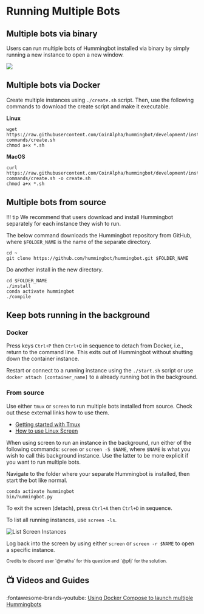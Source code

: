 # Running Multiple Bots

## Multiple bots via binary

Users can run multiple bots of Hummingbot installed via binary by simply running a new instance to open a new window.

![](/assets/img/multiplebotsbinary.gif)

## Multiple bots via Docker

Create multiple instances using `./create.sh` script. Then, use the following commands to download the create script and make it executable.

**Linux**

```Linux
wget https://raw.githubusercontent.com/CoinAlpha/hummingbot/development/installation/docker-commands/create.sh
chmod a+x *.sh
```

**MacOS**

```MacOS
curl https://raw.githubusercontent.com/CoinAlpha/hummingbot/development/installation/docker-commands/create.sh -o create.sh
chmod a+x *.sh
```

## Multiple bots from source

!!! tip
    We recommend that users download and install Hummingbot separately for each instance they wish to run.

The below command downloads the Hummingbot repository from GitHub, where `$FOLDER_NAME` is the name of the separate directory.

```
cd ~
git clone https://github.com/hummingbot/hummingbot.git $FOLDER_NAME
```

Do another install in the new directory.

```
cd $FOLDER_NAME
./install
conda activate hummingbot
./compile
```

## Keep bots running in the background

### Docker

Press keys `Ctrl+P` then `Ctrl+Q` in sequence to detach from Docker, i.e., return to the command line. This exits out of Hummingbot without shutting down the container instance.

Restart or connect to a running instance using the `./start.sh` script or use `docker attach [container_name]` to a already running bot in the background.

### From source

Use either `tmux` or `screen` to run multiple bots installed from source. Check out these external links how to use them.

- [Getting started with Tmux](https://linuxize.com/post/getting-started-with-tmux/)
- [How to use Linux Screen](https://linuxize.com/post/how-to-use-linux-screen/)

When using screen to run an instance in the background, run either of the following commands: `screen` or `screen -S $NAME`, where `$NAME` is what you wish to call this background instance. Use the latter to be more explicit if you want to run multiple bots.

Navigate to the folder where your separate Hummingbot is installed, then start the bot like normal.

```
conda activate hummingbot
bin/hummingbot.py
```

To exit the screen (detach), press `Ctrl+A` then `Ctrl+D` in sequence.

To list all running instances, use `screen -ls`.

![List Screen Instances](/assets/img/screen.png)

Log back into the screen by using either `screen` or `screen -r $NAME` to open a specific instance.

<small>
  Credits to discord user `@matha` for this question and `@pfj` for the
  solution.
</small>

## 📺 Videos and Guides

:fontawesome-brands-youtube: [Using Docker Compose to launch multiple Hummingbots](https://www.youtube.com/watch?v=LU-4Ui-KCtY)

